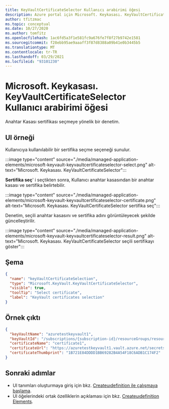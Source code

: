 ```yaml
---
title: KeyVaultCertificateSelector Kullanıcı arabirimi öğesi
description: Azure portal için Microsoft. Keykasası. KeyVaultCertificateSelector Kullanıcı arabirimi öğesini açıklar.
author: tfitzmac
ms.topic: conceptual
ms.date: 10/27/2020
ms.author: tomfitz
ms.openlocfilehash: 1ac6fd5a3f1e581fc9a676fe7f8f27b9742e1581
ms.sourcegitcommit: f28ebb95ae9aaaff3f87d8388a09b41e0b3445b5
ms.translationtype: MT
ms.contentlocale: tr-TR
ms.lasthandoff: 03/29/2021
ms.locfileid: "93101230"
---
```

# <a name="microsoftkeyvaultkeyvaultcertificateselector-ui-element"></a>Microsoft. Keykasası. KeyVaultCertificateSelector Kullanıcı arabirimi öğesi

Anahtar Kasası sertifikası seçmeye yönelik bir denetim.

## <a name="ui-sample"></a>UI örneği

Kullanıcıya kullanılabilir bir sertifika seçme seçeneği sunulur.

:::image type="content" source="./media/managed-application-elements/microsoft-keyvault-keyvaultcertificateselector-select.png" alt-text="Microsoft. Keykasası. KeyVaultCertificateSelector":::

**Sertifika seç**' i seçtikten sonra, Kullanıcı anahtar kasasından bir anahtar kasası ve sertifika belirtebilir.

:::image type="content" source="./media/managed-application-elements/microsoft-keyvault-keyvaultcertificateselector-certificate.png" alt-text="Microsoft. Keykasası. KeyVaultCertificateSelector sertifika seç":::

Denetim, seçili anahtar kasasını ve sertifika adını görüntüleyecek şekilde güncelleştirilir.

:::image type="content" source="./media/managed-application-elements/microsoft-keyvault-keyvaultcertificateselector-result.png" alt-text="Microsoft. Keykasası. KeyVaultCertificateSelector seçili sertifikayı göster":::

## <a name="schema"></a>Şema

```json
{
  "name": "keyVaultCertificateSelection",
  "type": "Microsoft.KeyVault.KeyVaultCertificateSelector",
  "visible": true,
  "toolTip": "Select certificate",
  "label": "KeyVault certificates selection"
}
```

## <a name="sample-output"></a>Örnek çıktı

```json
{
  "keyVaultName": "azuretestkeyvault1",
  "keyVaultId": "/subscriptions/{subscription-id}/resourceGroups/resourcegroup1/providers/Microsoft.KeyVault/vaults/azuretestkeyvault1",
  "certificateName": "certificate1",
  "certificateUrl": "https://azuretestkeyvault1.vault.azure.net/secrets/certificate1/{id}",
  "certificateThumbprint": "1B721E84DDDD1BB69282B4A54F18C6ADB1C174F2"
}
```

## <a name="next-steps"></a>Sonraki adımlar

* UI tanımları oluşturmaya giriş için bkz. [Createuıdefinition ile çalışmaya başlama](create-uidefinition-overview.md).
* UI öğelerindeki ortak özelliklerin açıklaması için bkz. [Createuıdefinition Elements](create-uidefinition-elements.md).
